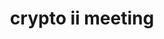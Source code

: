 ---
credit:
- Husnain R
- Anakin
- Nebu
- Heassam
- Pranav
featured: false
recording: ''
tags:
- ECC
- RSA Technicals
- Attacks on crypto Schemes
- AES Modes
time_close: ''
time_start: '2021-09-26T19:00:00.000000Z'
title: crypto ii meeting
week_number: 4
---